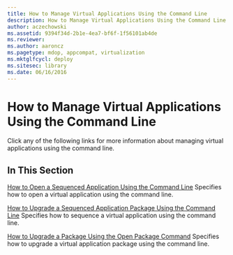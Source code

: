 ```yaml
---
title: How to Manage Virtual Applications Using the Command Line
description: How to Manage Virtual Applications Using the Command Line
author: aczechowski
ms.assetid: 9394f34d-2b1e-4ea7-bf6f-1f56101ab4de
ms.reviewer:
ms.author: aaroncz
ms.pagetype: mdop, appcompat, virtualization
ms.mktglfcycl: deploy
ms.sitesec: library
ms.date: 06/16/2016
---
```



# How to Manage Virtual Applications Using the Command Line


Click any of the following links for more information about managing virtual applications using the command line.

## In This Section


<a href="" id="how-to-open-a-sequenced-application-using-the-command-line"></a>[How to Open a Sequenced Application Using the Command Line](how-to-open-a-sequenced-application-using-the-command-line.md)
Specifies how to open a virtual application using the command line.

<a href="" id="how-to-upgrade-a-sequenced-application-package-using-the-command-line"></a>[How to Upgrade a Sequenced Application Package Using the Command Line](how-to-upgrade-a-sequenced-application-package-using-the-command-line.md)
Specifies how to sequence a virtual application using the command line.

<a href="" id="how-to-upgrade-a-package-using-the-open-package-command"></a>[How to Upgrade a Package Using the Open Package Command](how-to-upgrade-a-package-using-the-open-package-command.md)
Specifies how to upgrade a virtual application package using the command line.

 

 





